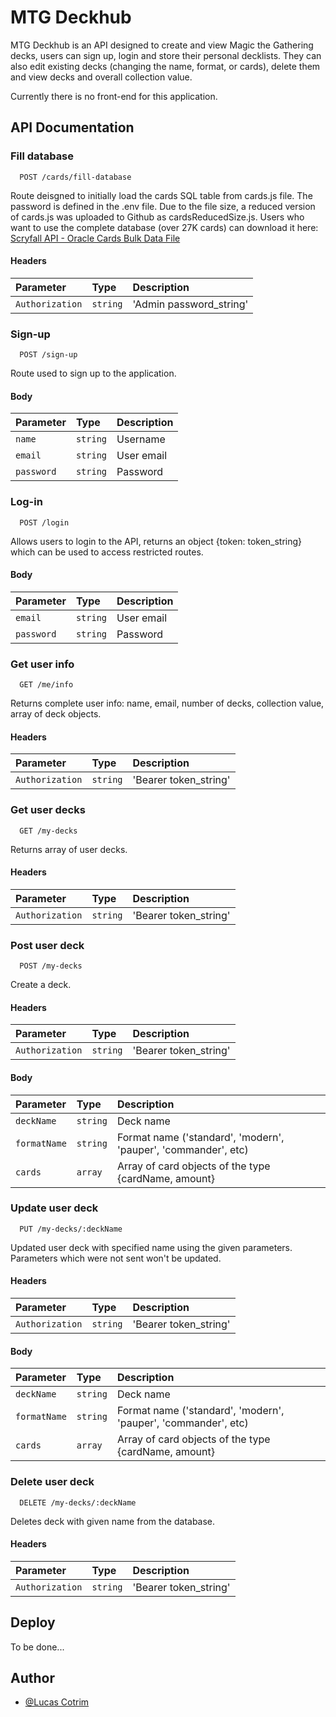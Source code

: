 # MTG Deckhub

MTG Deckhub is an API designed to create and view Magic the Gathering decks, users can sign up, login and store their personal decklists.
They can also edit existing decks (changing the name, format, or cards), delete them and view decks and overall collection value.

Currently there is no front-end for this application.


## API Documentation



### Fill database
```
  POST /cards/fill-database
```
Route deisgned to initially load the cards SQL table from cards.js file. The password is defined in the .env file.
Due to the file size, a reduced version of cards.js was uploaded to Github as cardsReducedSize.js.
Users who want to use the complete database (over 27K cards) can download it here:
[Scryfall API - Oracle Cards Bulk Data File](https://scryfall.com/docs/api/bulk-data)

#### Headers
| Parameter   | Type       | Description                           |
| :---------- | :--------- | :---------------------------------- |
| `Authorization` | `string` | 'Admin password_string' |




### Sign-up
```
  POST /sign-up
```
Route used to sign up to the application.
#### Body
| Parameter   | Type       | Description                           |
| :---------- | :--------- | :---------------------------------- |
| `name` | `string` | Username |
| `email` | `string` | User email |
| `password` | `string` | Password |




### Log-in
```
  POST /login
```
Allows users to login to the API, returns an object {token: token_string} which can be used to access restricted routes.
#### Body
| Parameter   | Type       | Description                           |
| :---------- | :--------- | :---------------------------------- |
| `email` | `string` | User email |
| `password` | `string` | Password |




### Get user info
```
  GET /me/info
```
Returns complete user info: name, email, number of decks, collection value, array of deck objects.

#### Headers
| Parameter   | Type       | Description                           |
| :---------- | :--------- | :---------------------------------- |
| `Authorization` | `string` | 'Bearer token_string' |



### Get user decks
```
  GET /my-decks
```
Returns array of user decks.

#### Headers
| Parameter   | Type       | Description                           |
| :---------- | :--------- | :---------------------------------- |
| `Authorization` | `string` | 'Bearer token_string' |



### Post user deck
```
  POST /my-decks
```
Create a deck.

#### Headers
| Parameter   | Type       | Description                           |
| :---------- | :--------- | :---------------------------------- |
| `Authorization` | `string` | 'Bearer token_string' |

#### Body
| Parameter   | Type       | Description                           |
| :---------- | :--------- | :---------------------------------- |
| `deckName` | `string` | Deck name |
| `formatName` | `string` | Format name ('standard', 'modern', 'pauper', 'commander', etc) |
| `cards` | `array` | Array of card objects of the type {cardName, amount} |




### Update user deck
```
  PUT /my-decks/:deckName
```
Updated user deck with specified name using the given parameters. Parameters which were not sent won't be updated.
#### Headers
| Parameter   | Type       | Description                           |
| :---------- | :--------- | :---------------------------------- |
| `Authorization` | `string` | 'Bearer token_string' |

#### Body
| Parameter   | Type       | Description                           |
| :---------- | :--------- | :---------------------------------- |
| `deckName` | `string` | Deck name |
| `formatName` | `string` | Format name ('standard', 'modern', 'pauper', 'commander', etc) |
| `cards` | `array` | Array of card objects of the type {cardName, amount} |




### Delete user deck
```
  DELETE /my-decks/:deckName
```
Deletes deck with given name from the database.
#### Headers
| Parameter   | Type       | Description                           |
| :---------- | :--------- | :---------------------------------- |
| `Authorization` | `string` | 'Bearer token_string' |




## Deploy

To be done...

  
## Author

- [@Lucas Cotrim](https://github.com/LucasPCotrim)


